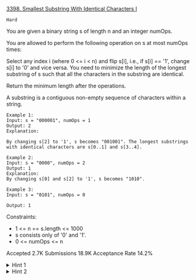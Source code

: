 [3398. Smallest Substring With Identical Characters I](https://leetcode.com/problems/smallest-substring-with-identical-characters-i/)

`Hard`

You are given a binary string s of length n and an integer numOps.

You are allowed to perform the following operation on s at most numOps times:

Select any index i (where 0 <= i < n) and flip s[i], i.e., if s[i] == '1', change s[i] to '0' and vice versa.
You need to minimize the length of the longest substring of s such that all the characters in the substring are identical.

Return the minimum length after the operations.

A substring is a contiguous non-empty sequence of characters within a string.

```
Example 1:
Input: s = "000001", numOps = 1
Output: 2
Explanation: 

By changing s[2] to '1', s becomes "001001". The longest substrings with identical characters are s[0..1] and s[3..4].

Example 2:
Input: s = "0000", numOps = 2
Output: 1
Explanation: 
By changing s[0] and s[2] to '1', s becomes "1010".

Example 3:
Input: s = "0101", numOps = 0

Output: 1
```

Constraints:

- 1 <= n == s.length <= 1000
- s consists only of '0' and '1'.
- 0 <= numOps <= n

Accepted
2.7K
Submissions
18.9K
Acceptance Rate
14.2%

<details>
<summary>Hint 1</summary>

Can we use binary search here?

</details>
<details>
<summary>Hint 2</summary>

Use DP for predicate function

</details>